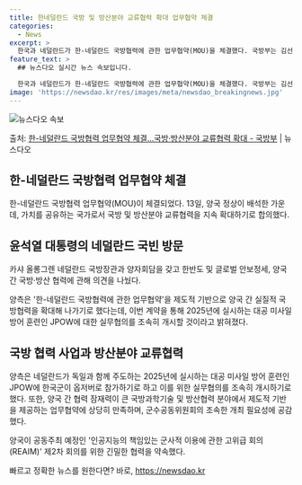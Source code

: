 ```yaml
---
title: 한네덜란드 국방 및 방산분야 교류협력 확대 업무협약 체결
categories:
  - News
excerpt: >
  한국과 네덜란드가 한-네덜란드 국방협력에 관한 업무협약(MOU)을 체결했다. 국방부는 김선호 차관이 13일 …
feature_text: >
  ## 뉴스다오 실시간 뉴스 속보입니다.

  한국과 네덜란드가 한-네덜란드 국방협력에 관한 업무협약(MOU)을 체결했다. 국방부는 김선호 차관이 13일 …
image: 'https://newsdao.kr/res/images/meta/newsdao_breakingnews.jpg'
---
```


![뉴스다오 속보](https://newsdao.kr/res/images/meta/newsdao_breakingnews.jpg)

<p>출처: <a href="https://newsdao.kr/2797" rel="dofollow">한-네덜란드 국방협력 업무협약 체결…국방·방산분야 교류협력 확대 - 국방부</a> | 뉴스다오</p>

<h2 data-ke-size="size26">한-네덜란드 국방협력 업무협약 체결</h2>
<p data-ke-size="size16"></p>
한-네덜란드 국방협력 업무협약(MOU)이 체결되었다. 13일, 양국 정상이 배석한 가운데, 가치를 공유하는 국가로서 국방 및 방산분야 교류협력을 지속 확대하기로 합의했다.
<p data-ke-size="size16"></p>

<h2 data-ke-size="size24">윤석열 대통령의 네덜란드 국빈 방문</h2>
<p data-ke-size="size16">카샤 올롱그렌 네덜란드 국방장관과 양자회담을 갖고 한반도 및 글로벌 안보정세, 양국 간 국방·방산 협력에 관해 의견을 나눴다.</p>

양측은 '한-네덜란드 국방협력에 관한 업무협약'을 제도적 기반으로 양국 간 실질적 국방협력을 확대해 나가기로 했다는데, 이번 계약을 통해 2025년에 실시하는 대공 미사일 방어 훈련인 JPOW에 대한 실무협의를 조속히 개시할 것이라고 밝혀졌다.
<p data-ke-size="size16"></p>

<h2 data-ke-size="size24">국방 협력 사업과 방산분야 교류협력</h2>
<p data-ke-size="size16">양측은 네덜란드가 독일과 함께 주도하는 2025년에 실시하는 대공 미사일 방어 훈련인 JPOW에 한국군이 옵저버로 참가하기로 하고 이를 위한 실무협의를 조속히 개시하기로 했다. 또한, 양국 간 협력 잠재력이 큰 국방과학기술 및 방산협력 분야에서 제도적 기반을 제공하는 업무협약에 상당히 만족하며, 군수공동위원회의 조속한 개최 필요성에 공감했다.</p>

양국이 공동주최 예정인 '인공지능의 책임있는 군사적 이용에 관한 고위급 회의(REAIM)' 제2차 회의를 위한 긴밀한 협력을 약속했다.
<p data-ke-size="size16"></p> 

빠르고 정확한 뉴스를 원한다면? 바로, <a href="https://newsdao.kr" rel="dofollow">https://newsdao.kr</a>


    
